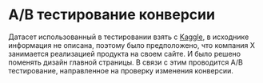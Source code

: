 ﻿


# А/B тестирование конверсии

Датасет использованный в тестировании взять с [Kaggle](https://www.kaggle.com/zhangluyuan/ab-testing), в исходнике информация не описана, поэтому было предположено, что компания X занимается реализацией продукта на своем сайте. И было решено поменять дизайн главной страницы. В связи с этим проводится A/B тестирование, направленное на проверку изменения конверсии.


